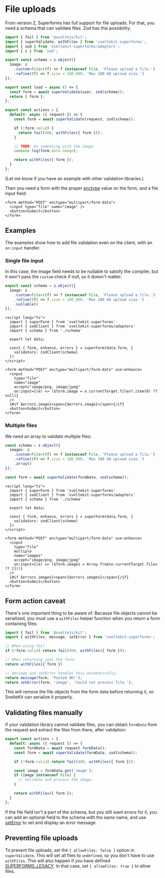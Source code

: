<script lang="ts">
  import Head from '$lib/Head.svelte'
</script>

# File uploads

<Head title="File upload and validation" />

From version 2, Superforms has full support for file uploads. For that, you need a schema that can validate files. Zod has this possibility:

```ts
import { fail } from '@sveltejs/kit';
import { superValidate, withFiles } from 'sveltekit-superforms';
import { zod } from 'sveltekit-superforms/adapters';
import { z } from 'zod';

export const schema = z.object({
  image: z
    .custom<File>((f) => f instanceof File, 'Please upload a file.')
    .refine((f) => f.size < 100_000, 'Max 100 kB upload size.')
});

export const load = async () => {
  const form = await superValidate(user, zod(schema));
  return { form };
};

export const actions = {
  default: async ({ request }) => {
    const form = await superValidate(request, zod(schema));

    if (!form.valid) {
      return fail(400, withFiles({ form }));
    }

    // TODO: Do something with the image
    console.log(form.data.image);

    return withFiles({ form });
  }
};
```

(Let me know if you have an example with other validation libraries.)

Then you need a form with the proper [enctype](https://developer.mozilla.org/en-US/docs/Web/API/HTMLFormElement/enctype) value on the form, and a file input field:

```svelte
<form method="POST" enctype="multipart/form-data">
  <input type="file" name="image" /> 
  <button>Submit</button>
</form>
```

## Examples

The examples show how to add file validation even on the client, with an `on:input` handler.

### Single file input

In this case, the image field needs to be nullable to satisfy the compiler, but it won't pass the `custom` check if null, so it doesn't matter:

```ts
export const schema = z.object({
  image: z
    .custom<File>((f) => f instanceof File, 'Please upload a file.')
    .refine((f) => f.size < 100_000, 'Max 100 kB upload size.')
    .nullable()
});
```

```svelte
<script lang="ts">
  import { superForm } from 'sveltekit-superforms'
  import { zodClient } from 'sveltekit-superforms/adapters'
  import { schema } from './schema'

  export let data;

  const { form, enhance, errors } = superForm(data.form, {
    validators: zodClient(schema)
  })
</script>

<form method="POST" enctype="multipart/form-data" use:enhance>
  <input
    type="file"
    name="image"
    accept="image/png, image/jpeg"
    on:input={(e) => ($form.image = e.currentTarget.files?.item(0) ?? null)}
  />
  {#if $errors.image}<span>{$errors.image}</span>{/if}
  <button>Submit</button>
</form>
```

### Multiple files

We need an array to validate multiple files:

```ts
const schema = z.object({
  images: z
    .custom<File>((f) => f instanceof File, 'Please upload a file.')
    .refine((f) => f.size < 100_000, 'Max 100 kB upload size.')
    .array()
});

const form = await superValidate(formData, zod(schema));
```

```svelte
<script lang="ts">
  import { superForm } from 'sveltekit-superforms'
  import { zodClient } from 'sveltekit-superforms/adapters'
  import { schema } from './schema'

  export let data;

  const { form, enhance, errors } = superForm(data.form, {
    validators: zodClient(schema)
  })
</script>

<form method="POST" enctype="multipart/form-data" use:enhance>
  <input
    type="file"
    multiple
    name="images"
    accept="image/png, image/jpeg"
    on:input={(e) => ($form.images = Array.from(e.currentTarget.files ?? []))}
  />
  {#if $errors.images}<span>{$errors.images}</span>{/if}
  <button>Submit</button>
</form>

```

## Form action caveat

There's one important thing to be aware of: Because file objects cannot be serialized, you must use a `withFiles` helper function when you return a form containing files:

```ts
import { fail } from '@sveltejs/kit';
import { withFiles, message, setError } from 'sveltekit-superforms';

// When using fail
if (!form.valid) return fail(400, withFiles({ form }));

// When returning just the form:
return withFiles({ form })

// message and setError handles this automatically:
return message(form, 'Posted OK!');
return setError(form, 'image', 'Could not process file.');
```

This will remove the file objects from the form data before returning it, so SvelteKit can serialize it properly.

## Validating files manually

If your validation library cannot validate files, you can obtain `FormData` from the request and extract the files from there, after validation:

```ts
export const actions = {
  default: async ({ request }) => {
    const formData = await request.formData();
    const form = await superValidate(formData, zod(schema));

    if (!form.valid) return fail(400, withFiles({ form }));

    const image = formData.get('image');
    if (image instanceof File) {
      // Validate and process the image.
    }

    return withFiles({ form });
  }
};
```

If the file field isn't a part of the schema, but you still want errors for it, you can add an optional field to the schema with the same name, and use [setError](/concepts/error-handling#seterror) to set and display an error message.

## Preventing file uploads

To prevent file uploads, set the `{ allowFiles: false }` option in `superValidate`. This will set all files to `undefined`, so you don't have to use `withFiles`. This will also happen if you have defined [SUPERFORMS_LEGACY](/migration-v2/#the-biggest-change-important). In that case, set `{ allowFiles: true }` to allow files.

